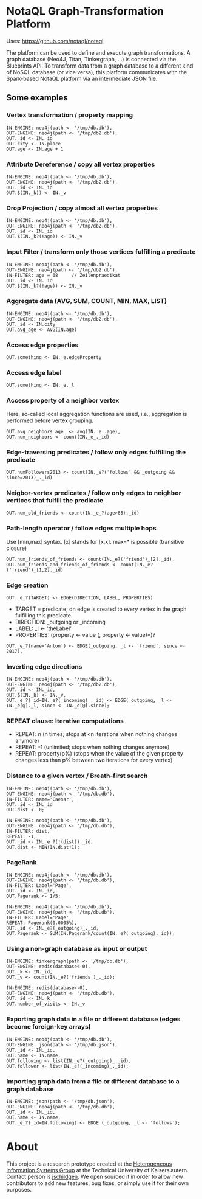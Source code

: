 # NotaQL Graph-Transformation Platform

Uses: https://github.com/notaql/notaql

The platform can be used to define and execute graph transformations. A graph database (Neo4J, Titan, Tinkergraph, ...) is connected via the Blueprints API. To transform data from a graph database to a different kind of NoSQL database (or vice versa), this platform communicates with the Spark-based NotaQL platform via an intermediate JSON file.

## Some examples

### Vertex transformation / property mapping

```
IN-ENGINE: neo4j(path <- '/tmp/db.db'),
OUT-ENGINE: neo4j(path <- '/tmp/db2.db'),
OUT._id <- IN._id
OUT.city <- IN.place
OUT.age <- IN.age + 1
```

### Attribute Dereference / copy all vertex properties

```
IN-ENGINE: neo4j(path <- '/tmp/db.db'),
OUT-ENGINE: neo4j(path <- '/tmp/db2.db'),
OUT._id <- IN._id
OUT.$(IN._k)) <- IN._v
```
### Drop Projection / copy almost all vertex properties


```
IN-ENGINE: neo4j(path <- '/tmp/db.db'),
OUT-ENGINE: neo4j(path <- '/tmp/db2.db'),
OUT._id <- IN._id
OUT.$(IN._k?(!age)) <- IN._v
```

### Input Filter / transform only those vertices fulfilling a predicate
```
IN-ENGINE: neo4j(path <- '/tmp/db.db'),
OUT-ENGINE: neo4j(path <- '/tmp/db2.db'),
IN-FILTER: age = 68		// Zeilenpraedikat
OUT._id <- IN._id
OUT.$(IN._k?(!age)) <- IN._v
```

### Aggregate data (AVG, SUM, COUNT, MIN, MAX, LIST)
```
IN-ENGINE: neo4j(path <- '/tmp/db.db'),
OUT-ENGINE: neo4j(path <- '/tmp/db2.db'),
OUT._id <- IN.city
OUT.avg_age <- AVG(IN.age)
```

### Access edge properties
```
OUT.something <- IN._e.edgeProperty
```

### Access edge label
```
OUT.something <- IN._e._l
```

### Access property of a neighbor vertex
Here, so-called local aggregation functions are used, i.e., aggregation is performed before vertex grouping.
```
OUT.avg_neighbors_age  <- avg(IN._e_.age),
OUT.num_neighbors <- count(IN._e_._id)
```

### Edge-traversing predicates / follow only edges fulfilling the predicate
```
OUT.numFollowers2013 <- count(IN._e?('follows' && _outgoing && since=2013)_._id)
```

### Neigbor-vertex predicates / follow only edges to neighbor vertices that fulfill the predicate
```
OUT.num_old_friends <- count(IN._e_?(age>65)._id)
```

### Path-length operator / follow edges multiple hops
Use [min,max] syntax. [x] stands for [x,x]. max=* is possible (transitive closure)
```
OUT.num_friends_of_friends <- count(IN._e?('friend')_[2]._id),
OUT.num_friends_and_friends_of_friends <- count(IN._e?('friend')_[1,2]._id)
```

### Edge creation
```
OUT._e_?(TARGET) <- EDGE(DIRECTION, LABEL, PROPERTIES)
```
* TARGET = predicate; dn edge is created to every vertex in the graph fulfilling this predicate.
* DIRECTION: _outgoing or _incoming
* LABEL: _l <- 'theLabel'
* PROPERTIES: (property <- value (, property <- value)*)? 
```
OUT._e_?(name='Anton') <- EDGE(_outgoing, _l <- 'friend', since <- 2017),
```

### Inverting edge directions
```
IN-ENGINE: neo4j(path <- '/tmp/db.db'),
OUT-ENGINE: neo4j(path <- '/tmp/db2.db'),
OUT._id <- IN._id,
OUT.$(IN._k) <- IN._v,
OUT._e_?(_id=IN._e?(_incoming)_._id) <- EDGE(_outgoing, _l <- IN._e[@]._l, since <- IN._e[@].since);
```

### REPEAT clause: Iterative computations
* REPEAT: n (n times; stops at <n iterations when nothing changes anymore)
* REPEAT: -1 (unlimited; stops when nothing changes anymore)
* REPEAT: property(p%) (stops when the value of the given property changes less than p% between two iterations for every vertex)

### Distance to a given vertex / Breath-first search
```
IN-ENGINE: neo4j(path <- '/tmp/db.db'),
OUT-ENGINE: neo4j(path <- '/tmp/db.db'),
IN-FILTER: name='Caesar',
OUT._id <- IN._id
OUT.dist <- 0;		

IN-ENGINE: neo4j(path <- '/tmp/db.db'),
OUT-ENGINE: neo4j(path <- '/tmp/db.db'),
IN-FILTER: dist,
REPEAT: -1,			
OUT._id <- IN._e_?(!(dist))._id,	
OUT.dist <- MIN(IN.dist+1);
```

### PageRank
```
IN-ENGINE: neo4j(path <- '/tmp/db.db'),
OUT-ENGINE: neo4j(path <- '/tmp/db.db'),
IN-FILTER: Label='Page',
OUT._id <- IN._id,
OUT.Pagerank <- 1/5;

IN-ENGINE: neo4j(path <- '/tmp/db.db'),
OUT-ENGINE: neo4j(path <- '/tmp/db.db'),
IN-FILTER: Label='Page',
REPEAT: Pagerank(0.0005%),
OUT._id <- IN._e?(_outgoing)_._id,
OUT.Pagerank <- SUM(IN.Pagerank/count(IN._e?(_outgoing)._id));
```

### Using a non-graph database as input or output
```
IN-ENGINE: tinkergraph(path <- '/tmp/db.db'),
OUT-ENGINE: redis(database<-0),
OUT._k <- IN._id,
OUT._v <- count(IN._e?('friends')_._id);
```

```
IN-ENGINE: redis(database<-0),
OUT-ENGINE: neo4j(path <- '/tmp/db.db'),
OUT._id <- IN._k
OUT.number_of_visits <- IN._v
```

### Exporting graph data in a file or different database (edges become foreign-key arrays)
```
IN-ENGINE: neo4j(path <- '/tmp/db.db'),
OUT-ENGINE: json(path <- '/tmp/db.json'),
OUT._id <- IN._id,
OUT.name <- IN.name,
OUT.following <- list(IN._e?(_outgoing)_._id),
OUT.follower <- list(IN._e?(_incoming)_._id);
```

### Importing graph data from a file or different database to a graph database
```
IN-ENGINE: json(path <- '/tmp/db.json'),
OUT-ENGINE: neo4j(path <- '/tmp/db.db'),
OUT._id <- IN._id,
OUT.name <- IN.name,
OUT._e_?(_id=IN.following) <- EDGE (_outgoing, _l <- 'follows');
```

# About
This project is a research prototype created at the
[Heterogeneous Information Systems Group](http://wwwlgis.informatik.uni-kl.de/cms/his/) at the Technical University of Kaiserslautern.
Contact person is [jschildgen](https://github.com/jschildgen).
We open sourced it in order to allow new contributors to add new features, bug fixes, or simply
use it for their own purposes.
